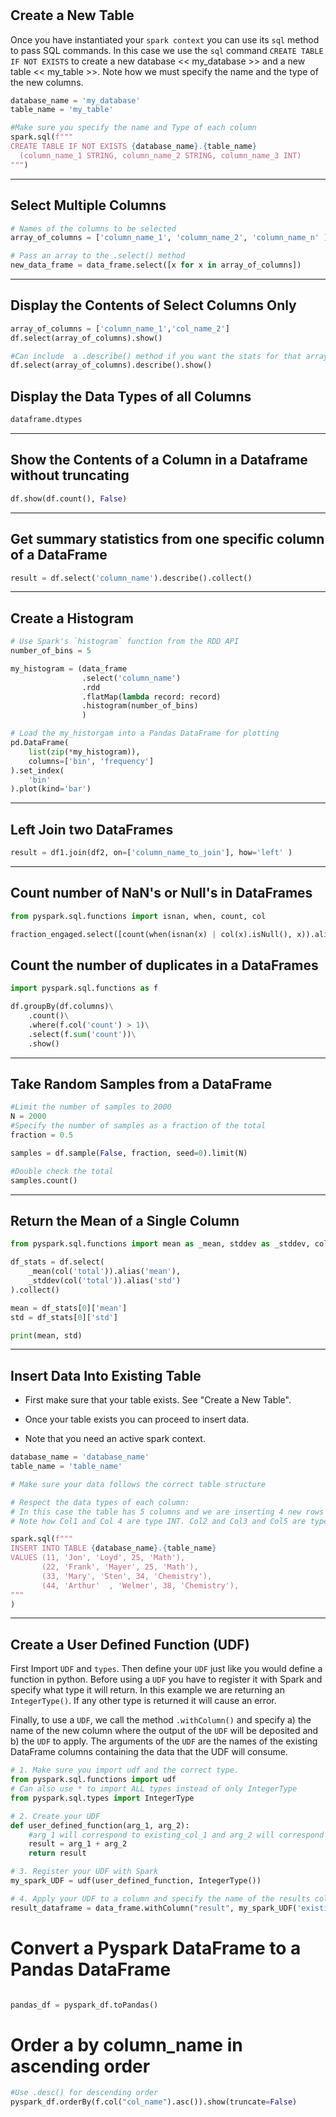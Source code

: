 #

## Create a New Table
Once you have instantiated your `spark context` you can use its `sql` method to pass SQL commands. In this case we use the `sql` command `CREATE TABLE IF NOT EXISTS` to create a new database << my_database >> and a new table << my_table >>. Note how we must specify the name and the type of the new columns.

```python
database_name = 'my_database'
table_name = 'my_table'

#Make sure you specify the name and Type of each column
spark.sql(f"""
CREATE TABLE IF NOT EXISTS {database_name}.{table_name}
  (column_name_1 STRING, column_name_2 STRING, column_name_3 INT)
""")

```

---
## Select Multiple Columns

```python
# Names of the columns to be selected
array_of_columns = ['column_name_1', 'column_name_2', 'column_name_n' ]

# Pass an array to the .select() method
new_data_frame = data_frame.select([x for x in array_of_columns])
```

---
## Display the Contents of Select Columns Only

```python
array_of_columns = ['column_name_1','col_name_2']
df.select(array_of_columns).show()

#Can include  a .describe() method if you want the stats for that array_of_columns
df.select(array_of_columns).describe().show()

```
## Display the Data Types of all Columns

```Python
dataframe.dtypes
```

---
## Show the Contents of a Column in a Dataframe without truncating

```python
df.show(df.count(), False)
```

---

## Get summary statistics from one specific column of a DataFrame

```python
result = df.select('column_name').describe().collect()
```

---


## Create a Histogram

```Python
# Use Spark's `histogram` function from the RDD API
number_of_bins = 5

my_histogram = (data_frame
                .select('column_name')
                .rdd
                .flatMap(lambda record: record)
                .histogram(number_of_bins)
                )

# Load the my_historgam into a Pandas DataFrame for plotting
pd.DataFrame(
    list(zip(*my_histogram)),
    columns=['bin', 'frequency']
).set_index(
    'bin'
).plot(kind='bar')


```

---

## Left Join two DataFrames

```python
result = df1.join(df2, on=['column_name_to_join'], how='left' )
```


---

## Count number of NaN's or Null's in DataFrames

```Python
from pyspark.sql.functions import isnan, when, count, col

fraction_engaged.select([count(when(isnan(x) | col(x).isNull(), x)).alias(x) for x in fraction_engaged.columns]).show()
```



## Count the number of duplicates in a DataFrames

```Python
import pyspark.sql.functions as f

df.groupBy(df.columns)\
    .count()\
    .where(f.col('count') > 1)\
    .select(f.sum('count'))\
    .show()
```


---

## Take Random Samples from a DataFrame

```python
#Limit the number of samples to 2000
N = 2000
#Specify the number of samples as a fraction of the total
fraction = 0.5

samples = df.sample(False, fraction, seed=0).limit(N)

#Double check the total
samples.count()
```

---

## Return the Mean of a Single Column

```python
from pyspark.sql.functions import mean as _mean, stddev as _stddev, col

df_stats = df.select(
    _mean(col('total')).alias('mean'),
    _stddev(col('total')).alias('std')
).collect()

mean = df_stats[0]['mean']
std = df_stats[0]['std']

print(mean, std)
```

---
## Insert Data Into Existing Table

* First make sure that your table exists. See "Create a New Table".

* Once your table exists you can proceed to insert data.

* Note that you need an active spark context.

```python
database_name = 'database_name'
table_name = 'table_name'

# Make sure your data follows the correct table structure

# Respect the data types of each column:
# In this case the table has 5 columns and we are inserting 4 new rows
# Note how Col1 and Col 4 are type INT. Col2 and Col3 and Col5 are type STRING.

spark.sql(f"""
INSERT INTO TABLE {database_name}.{table_name}
VALUES (11, 'Jon', 'Loyd', 25, 'Math'),
       (22, 'Frank', 'Mayer', 25, 'Math'),
       (33, 'Mary', 'Sten', 34, 'Chemistry'),
       (44, 'Arthur'  , 'Welmer', 38, 'Chemistry'),
"""
)
```

---

## Create a User Defined Function (UDF)
First Import `UDF` and `types`. Then define your `UDF` just like you would define a function in python. Before using a `UDF` you have to register it with Spark and specify what type it will return. In this example we are returning an `IntegerType()`. If any other type is returned it will cause an error.

Finally, to use a `UDF`, we call the method `.withColumn()` and specify a) the name of the new column where the output of the `UDF` will be deposited and b) the `UDF` to apply. The arguments of the `UDF` are the names of the existing DataFrame columns containing the data that the UDF will consume.

```python
# 1. Make sure you import udf and the correct type.
from pyspark.sql.functions import udf
# Can also use * to import ALL types instead of only IntegerType
from pyspark.sql.types import IntegerType

# 2. Create your UDF
def user_defined_function(arg_1, arg_2):
	#arg_1 will correspond to existing_col_1 and arg_2 will correspond to existing_col_2
	result = arg_1 + arg_2
	return result

# 3. Register your UDF with Spark
my_spark_UDF = udf(user_defined_function, IntegerType())

# 4. Apply your UDF to a column and specify the name of the results column
result_dataframe = data_frame.withColumn("result", my_spark_UDF('existing_col_1', 'existing_col_2'))
```

# Convert a Pyspark DataFrame to a Pandas DataFrame


```Python

pandas_df = pyspark_df.toPandas()


```

# Order a by column_name in ascending order


```Python
#Use .desc() for descending order
pyspark_df.orderBy(f.col("col_name").asc()).show(truncate=False)
```
